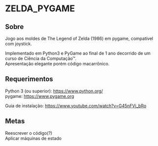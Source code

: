 # ZELDA_PYGAME

## Sobre
Jogo aos moldes de The Legend of Zelda (1986) em pygame, compatível com joystick.  
  
Implementado em Python3 e PyGame ao final de 1 ano decorrido de um curso de Ciência da Computação™.  
Apresentação elegante porém código macarrônico.  
  
## Requerimentos

Python 3 (ou superior): https://www.python.org/  
pygame: https://www.pygame.org  
  
Guia de instalação: https://www.youtube.com/watch?v=G45nFVj_bRo  
  
## Metas
Reescrever o código(?)  
Aplicar máquinas de estado  
  

